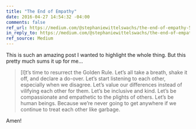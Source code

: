 ```yaml
---
title: "The End of Empathy"
date: 2016-04-27 14:54:32 -04:00
comments: false
ref_url: https://medium.com/@stephaniewittelswachs/the-end-of-empathy-5d8383b066d3#.qzy9wi6x7
in_reply_to: https://medium.com/@stephaniewittelswachs/the-end-of-empathy-5d8383b066d3#.qzy9wi6x7
ref_source: Medium
---
```


This is such an amazing post I wanted to highlight the whole thing. But this pretty much sums it up for me…

> [I]t’s time to resurrect the Golden Rule. Let’s all take a breath, shake it off, and declare a do-over. Let’s start listening to each other, especially when we disagree. Let’s value our differences instead of vilifying each other for them. Let’s be inclusive and kind. Let’s be compassionate and empathetic to the plights of others. Let’s be human beings. Because we’re never going to get anywhere if we continue to treat each other like garbage.

Amen!